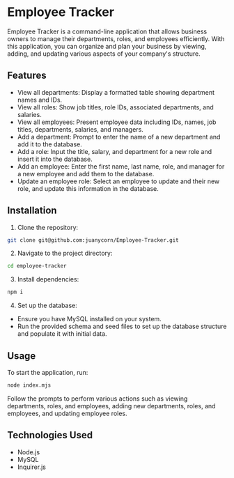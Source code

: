 # Employee Tracker

Employee Tracker is a command-line application that allows business owners to manage their departments, roles, and employees efficiently. With this application, you can organize and plan your business by viewing, adding, and updating various aspects of your company's structure.

## Features

- View all departments: Display a formatted table showing department names and IDs.
- View all roles: Show job titles, role IDs, associated departments, and salaries.
- View all employees: Present employee data including IDs, names, job titles, departments, salaries, and managers.
- Add a department: Prompt to enter the name of a new department and add it to the database.
- Add a role: Input the title, salary, and department for a new role and insert it into the database.
- Add an employee: Enter the first name, last name, role, and manager for a new employee and add them to the database.
- Update an employee role: Select an employee to update and their new role, and update this information in the database.

## Installation

1. Clone the repository:

```bash
git clone git@github.com:juanycorn/Employee-Tracker.git
```

2. Navigate to the project directory:

```bash
cd employee-tracker
```

3. Install dependencies:

```bash
npm i
```

4. Set up the database:

- Ensure you have MySQL installed on your system.
- Run the provided schema and seed files to set up the database structure and populate it with initial data.

## Usage

To start the application, run:

```bash
node index.mjs
```
Follow the prompts to perform various actions such as viewing departments, roles, and employees, adding new departments, roles, and employees, and updating employee roles.

## Technologies Used

- Node.js
- MySQL
- Inquirer.js
